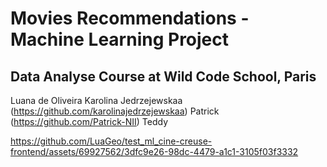 # Movies Recommendations - Machine Learning Project
## Data Analyse Course at Wild Code School, Paris

Luana de Oliveira
Karolina Jedrzejewskaa (https://github.com/karolinajedrzejewskaa)
Patrick (https://github.com/Patrick-NII)
Teddy

https://github.com/LuaGeo/test_ml_cine-creuse-frontend/assets/69927562/3dfc9e26-98dc-4479-a1c1-3105f03f3332

